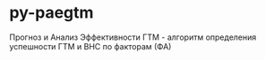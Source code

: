 # py-paegtm
 Прогноз и Анализ Эффективности ГТМ - алгоритм определения успешности ГТМ и ВНС по факторам (ФА)
